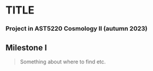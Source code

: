 # TITLE
### Project in AST5220 Cosmology II (autumn 2023)



## Milestone I
> Something about where to find etc.